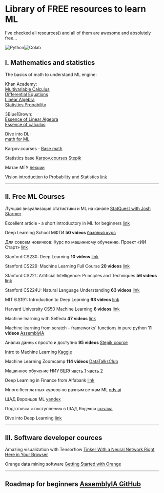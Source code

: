# Library of FREE resources to learn ML

I've checked all resources)) and all of them are awesome and absolutely free...

![Python](https://img.shields.io/badge/python-3670A0?style=for-the-badge&logo=python&logoColor=ffdd54)![Colab](https://img.shields.io/badge/google_colaboratory-F9AB00?style=for-the-badge&logo=google-colab&logoColor=white)

## I. Mathematics and statistics

The basics of math to understand ML engine:

Khan Academy:  
[Multivariable Calculus](https://www.khanacademy.org/math/multivariable-calculus)  
[Differential Equations](https://www.khanacademy.org/math/differential-equations)  
[Linear Algebra](https://www.khanacademy.org/math/linear-algebra)  
[Statistics Probability](https://www.khanacademy.org/math/statistics-probability)

3Blue1Brown:\
[Essence of Linear Algebra](https://www.3blue1brown.com/topics/linear-algebra)\
[Essence of calculus](https://www.youtube.com/playlist?list=PLZHQObOWTQDMsr9K-rj53DwVRMYO3t5Yr)

Dive into DL:\
[math for ML](https://d2l.ai/chapter_appendix-mathematics-for-deep-learning/geometry-linear-algebraic-ops.html)


Karpov.courses - [Base math](https://karpov.courses/mathsds)

Statistics base [Karpov.courses Stepik](https://stepik.org/course/76/syllabus)

Матан МГУ [лекции](https://teach-in.ru/course/mathan1)

Vision introduction to Probability and Statistics [link](https://seeing-theory.brown.edu/basic-probability/index.html)

----
## II. Free ML Courses

Лучшая визуализация статистики и ML на канале [StatQuest with Josh Starmer](https://www.youtube.com/watch?v=zxagGtF9MeU&list=PLblh5JKOoLUIxGDQs4LFFD--41Vzf-ME1)

Excellent article - a short introductory in ML for beginners [link](https://vas3k.blog/blog/machine_learning/)

Deep Learning School МФТИ **50 videos** [базовый курс](https://www.youtube.com/playlist?list=PL0Ks75aof3Th84kETSlJq_ja-xqLtWov1)

Для совсем новичков: Курс по машинному обучению. Проект «ИИ Старт» [link](https://stepik.org/course/125587/promo)

Stanford CS230: Deep Learning **10 videos** [link](https://www.youtube.com/playlist?list=PLoROMvodv4rOABXSygHTsbvUz4G_YQhOb)

Stanford CS229: Machine Learning Full Course **20 videos** [link](https://www.youtube.com/playlist?list=PLoROMvodv4rMiGQp3WXShtMGgzqpfVfbU)

Stanford CS221: Artificial Intelligence: Principles and Techniques **56 videos** [link](https://www.youtube.com/playlist?list=PLoROMvodv4rOca_Ovz1DvdtWuz8BfSWL2)

Stanford CS224U: Natural Language Understanding **63 videos** [link](https://www.youtube.com/playlist?list=PLoROMvodv4rPt5D0zs3YhbWSZA8Q_DyiJ)

MIT 6.S191: Introduction to Deep Learning **63 videos** [link](https://www.youtube.com/playlist?list=PLtBw6njQRU-rwp5__7C0oIVt26ZgjG9NI)

Harvard University CS50 Machine Learning **6 videos** [link](https://www.youtube.com/playlist?list=PLev3wYDe24HJvAcOi8-CIcIBembBE70GF)

Machine learning with Selfedu **47 videos** [link](https://www.youtube.com/playlist?list=PLA0M1Bcd0w8zxDIDOTQHsX68MCDOAJDtj)

Machine learning from scratch - frameworks' functions in pure python **11 videos** [AssemblyIA](https://www.youtube.com/playlist?list=PLcWfeUsAys2k_xub3mHks85sBHZvg24Jd)

Анализ данных просто и доступно **95 videos** [Stepik cource](https://stepik.org/course/73952/syllabus) 

Intro to Machine Learning [Kaggle](https://www.kaggle.com/learn/intro-to-machine-learning)

Machine Learning Zoomcamp **114 videos** [DataTalksClub](https://www.youtube.com/playlist?list=PL3MmuxUbc_hIhxl5Ji8t4O6lPAOpHaCLR)

Машинное обучение НИУ ВШЭ [часть 1](http://wiki.cs.hse.ru/Машинное_обучение_1) [часть 2](http://wiki.cs.hse.ru/Основы_машинного_обучения)

Deep Learning in Finance from Alfabank [link](https://ods.ai/tracks/dl_in_finance)

Много бесплатных курсов по разным веткам ML [ods.ai](https://ods.ai/)

ШАД Воронцов ML [yandex](https://www.youtube.com/playlist?list=PLJOzdkh8T5krxc4HsHbB8g8f0hu7973fK)

Подготовка к поступлению в ШАД Яндекса [ссылка](https://github.com/koddo/shad-prep)

Dive into Deep Learning [link](https://d2l.ai/)

---
## III. Software developer cources

Amazing visualization with Tensorflow [Tinker With a Neural Network Right Here in Your Browser](https://playground.tensorflow.org/)

Orange data mining software [Getting Started with Orange](https://www.youtube.com/watch?v=HXjnDIgGDuI&list=PLmNPvQr9Tf-ZSDLwOzxpvY-HrE0yv-8Fy)

----

## Roadmap for beginners [AssemblyIA GitHub](https://github.com/AssemblyAI-Examples/ML-Study-Guide)

